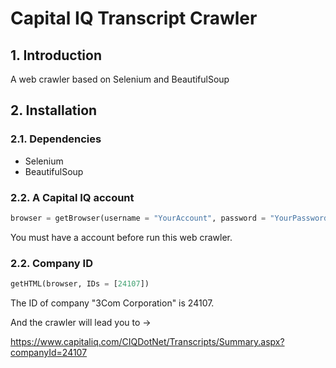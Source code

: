 # Capital IQ Transcript Crawler

## 1. Introduction

A web crawler based on Selenium and BeautifulSoup

## 2. Installation

### 2.1. Dependencies

* Selenium
* BeautifulSoup

### 2.2. A Capital IQ account

```python
browser = getBrowser(username = "YourAccount", password = "YourPassword")
```

You must have a account before run this web crawler.

### 2.2. Company ID

```python
getHTML(browser, IDs = [24107])
```
The ID of company "3Com Corporation" is 24107.

And the crawler will lead you to ->

https://www.capitaliq.com/CIQDotNet/Transcripts/Summary.aspx?companyId=24107
